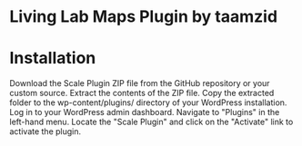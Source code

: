 # Living Lab Maps Plugin by taamzid

# Installation
Download the Scale Plugin ZIP file from the GitHub repository or your custom source.
Extract the contents of the ZIP file.
Copy the extracted folder to the wp-content/plugins/ directory of your WordPress installation.
Log in to your WordPress admin dashboard.
Navigate to "Plugins" in the left-hand menu.
Locate the "Scale Plugin" and click on the "Activate" link to activate the plugin.
